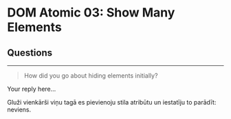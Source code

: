# DOM Atomic 03: Show Many Elements

## Questions

---

> How did you go about hiding elements initially?

Your reply here...

Gluži vienkārši viņu tagā es pievienoju stila atribūtu un iestatīju to parādīt: neviens. 